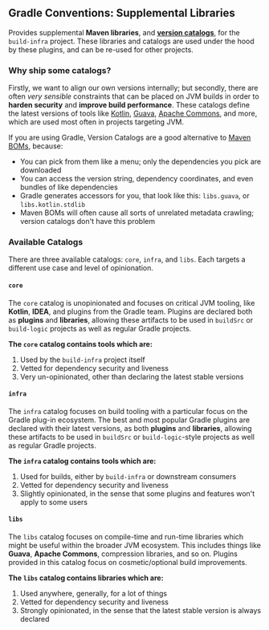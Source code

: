 
## Gradle Conventions: Supplemental Libraries

Provides supplemental **Maven libraries**, and **[version catalogs][0]**, for the `build-infra` project. These libraries
and catalogs are used under the hood by these plugins, and can be re-used for other projects.

### Why ship some catalogs?

Firstly, we want to align our own versions internally; but secondly, there are often _very sensible_ constraints that
can be placed on JVM builds in order to **harden security** and **improve build performance**. These catalogs define the
latest versions of tools like [Kotlin][1], [Guava][2], [Apache Commons][3], and more, which are used most often in
projects targeting JVM.

If you are using Gradle, Version Catalogs are a good alternative to [Maven BOMs][4], because:

- You can pick from them like a menu; only the dependencies you pick are downloaded
- You can access the version string, dependency coordinates, and even bundles of like dependencies
- Gradle generates accessors for you, that look like this: `libs.guava`, or `libs.kotlin.stdlib`
- Maven BOMs will often cause all sorts of unrelated metadata crawling; version catalogs don't have this problem

### Available Catalogs

There are three available catalogs: `core`, `infra`, and `libs`. Each targets a different use case and level of
opinionation.

#### `core`

The `core` catalog is unopinionated and focuses on critical JVM tooling, like **Kotlin**, **IDEA**, and plugins from the
Gradle team. Plugins are declared both as **plugins** and **libraries**, allowing these artifacts to be used in
`buildSrc` or `build-logic` projects as well as regular Gradle projects.

**The `core` catalog contains tools which are:**

1) Used by the `build-infra` project itself
2) Vetted for dependency security and liveness
3) Very un-opinionated, other than declaring the latest stable versions

#### `infra`

The `infra` catalog focuses on build tooling with a particular focus on the Gradle plug-in ecosystem. The best and most
popular Gradle plugins are declared with their latest versions, as both **plugins** and **libraries**, allowing these
artifacts to be used in `buildSrc` or `build-logic`-style projects as well as regular Gradle projects.

**The `infra` catalog contains tools which are:**

1) Used for builds, either by `build-infra` or downstream consumers
2) Vetted for dependency security and liveness
3) Slightly opinionated, in the sense that some plugins and features won't apply to some users

#### `libs`

The `libs` catalog focuses on compile-time and run-time libraries which might be useful within the broader JVM
ecosystem. This includes things like **Guava**, **Apache Commons**, compression libraries, and so on. Plugins provided
in this catalog focus on cosmetic/optional build improvements.

**The `libs` catalog contains libraries which are:**

1) Used anywhere, generally, for a lot of things
2) Vetted for dependency security and liveness
3) Strongly opinionated, in the sense that the latest stable version is always declared

[0]: https://docs.gradle.org/current/userguide/platforms.html#sec:sharing-catalogs
[1]: https://kotlinlang.org
[2]: https://github.com/google/guava
[3]: https://commons.apache.org/
[4]: https://maven.apache.org/guides/introduction/introduction-to-dependency-mechanism.html#bill-of-materials-bom-poms
